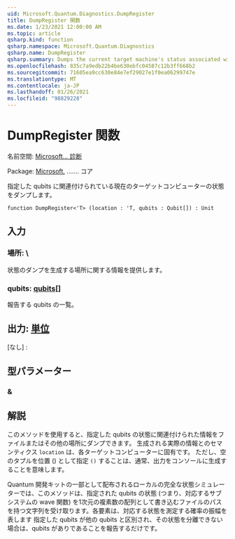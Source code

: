 ```yaml
---
uid: Microsoft.Quantum.Diagnostics.DumpRegister
title: DumpRegister 関数
ms.date: 1/23/2021 12:00:00 AM
ms.topic: article
qsharp.kind: function
qsharp.namespace: Microsoft.Quantum.Diagnostics
qsharp.name: DumpRegister
qsharp.summary: Dumps the current target machine's status associated with the given qubits.
ms.openlocfilehash: 835c7a9edb22b4be630ebfc04587c12b3ff668b2
ms.sourcegitcommit: 71605ea9cc630e84e7ef29027e1f0ea06299747e
ms.translationtype: MT
ms.contentlocale: ja-JP
ms.lasthandoff: 01/26/2021
ms.locfileid: "98829228"
---
```

# <a name="dumpregister-function"></a>DumpRegister 関数

名前空間: [Microsoft... 診断](xref:Microsoft.Quantum.Diagnostics)

Package: [Microsoft.](https://nuget.org/packages/Microsoft.Quantum.QSharp.Core) ....... コア


指定した qubits に関連付けられている現在のターゲットコンピューターの状態をダンプします。

```qsharp
function DumpRegister<'T> (location : 'T, qubits : Qubit[]) : Unit
```


## <a name="input"></a>入力

### <a name="location--t"></a>場所: \

状態のダンプを生成する場所に関する情報を提供します。


### <a name="qubits--qubit"></a>qubits: [qubits](xref:microsoft.quantum.lang-ref.qubit)[]

報告する qubits の一覧。



## <a name="output--unit"></a>出力: [単位](xref:microsoft.quantum.lang-ref.unit)

[なし] :

## <a name="type-parameters"></a>型パラメーター

### <a name="t"></a>&



## <a name="remarks"></a>解説

このメソッドを使用すると、指定した qubits の状態に関連付けられた情報をファイルまたはその他の場所にダンプできます。
生成される実際の情報とのセマンティクス `location` は、各ターゲットコンピューターに固有です。 ただし、空のタプルを位置 () として指定 `()` することは、通常、出力をコンソールに生成することを意味します。

Quantum 開発キットの一部として配布されるローカルの完全な状態シミュレーターでは、このメソッドは、指定された qubits の状態 (つまり、対応するサブシステムの wave 関数) を1次元の複素数の配列として書き込むファイルのパスを持つ文字列を受け取ります。各要素は、対応する状態を測定する確率の振幅を表します
指定した qubits が他の qubits と区別され、その状態を分離できない場合は、qubits がありであることを報告するだけです。